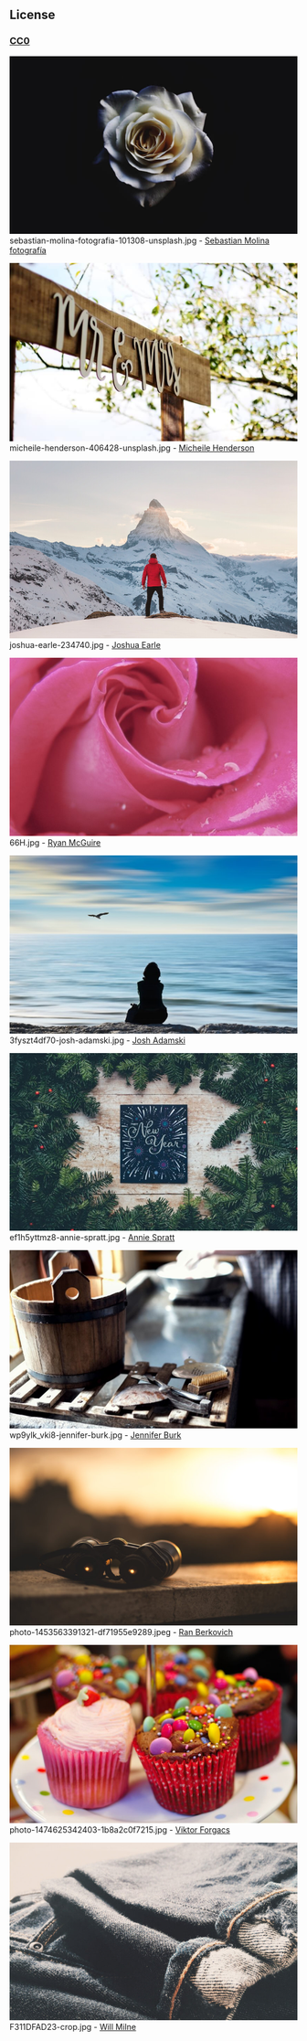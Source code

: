 ## License

### [CC0](https://creativecommons.org/publicdomain/zero/1.0/)

[![](./thumbs/sebastian-molina-fotografia-101308-unsplash.jpg)](sebastian-molina-fotografia-101308-unsplash.jpg)
sebastian-molina-fotografia-101308-unsplash.jpg - [Sebastian Molina fotografía](https://unsplash.com/photos/natjj0CTa-s)

[![](./thumbs/micheile-henderson-406428-unsplash.jpg)](micheile-henderson-406428-unsplash.jpg)
micheile-henderson-406428-unsplash.jpg - [Micheile Henderson](https://unsplash.com/photos/gnm2op0m2pw)

[![](./thumbs/joshua-earle-234740.jpg)](joshua-earle-234740.jpg)
joshua-earle-234740.jpg - [Joshua Earle](https://unsplash.com/photos/-87JyMb9ZfU)

[![](./thumbs/66H.jpg)](66H.jpg)
66H.jpg - [Ryan McGuire](https://stocksnap.io/photo/2961C146BF)

[![](./thumbs/3fyszt4df70-josh-adamski.jpg)](3fyszt4df70-josh-adamski.jpg)
3fyszt4df70-josh-adamski.jpg - [Josh Adamski](https://unsplash.com/photos/3FySzt4df70)

[![](./thumbs/ef1h5yttmz8-annie-spratt.jpg)](ef1h5yttmz8-annie-spratt.jpg)
ef1h5yttmz8-annie-spratt.jpg - [Annie Spratt](https://unsplash.com/photos/Ef1H5YTTmZ8)

[![](./thumbs/wp9ylk_vki8-jennifer-burk.jpg)](wp9ylk_vki8-jennifer-burk.jpg)
wp9ylk_vki8-jennifer-burk.jpg - [Jennifer Burk](https://unsplash.com/photos/wP9yLk_VKI8)

[![](./thumbs/photo-1453563391321-df71955e9289.jpeg)](photo-1453563391321-df71955e9289.jpeg)
photo-1453563391321-df71955e9289.jpeg - [Ran Berkovich](https://unsplash.com/photos/kSLNVacFehs)

[![](./thumbs/photo-1474625342403-1b8a2c0f7215.jpg)](photo-1474625342403-1b8a2c0f7215.jpg)
photo-1474625342403-1b8a2c0f7215.jpg - [Viktor Forgacs](https://unsplash.com/photos/51AhxwkYyHo)

[![](./thumbs/F311DFAD23-crop.jpg)](F311DFAD23-crop.jpg)
F311DFAD23-crop.jpg - [Will Milne](http://snapwiresnaps.tumblr.com/post/102446134397/will-milne-willmilnecom-free)
